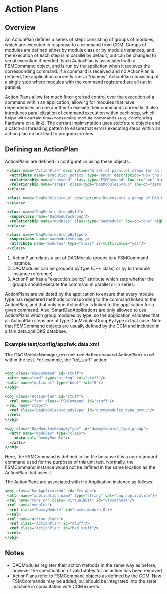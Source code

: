 # Action Plans

## Overview

An ActionPlan defines a series of steps consisting of groups of modules, which are executed in response to a command from CCM. Groups of modules are defined either by module class or by module instances, and the execution of each step is in parallel by default, but can be changed to serial execution if needed. Each ActionPlan is associated with a FSMCommand object, and is run by the appliction when it recieves the corresponding command. If a command is received and no ActionPlan is defined, the application currently runs a "dummy" ActionPlan consisting of a single step where modules with the command registered are all run in parallel.

Action Plans allow for much finer-grained control over the execution of a command within an application, allowing for modules that have dependencies on one another to execute their commands correctly. It also introduces parallelization of command execution within each step, which helps with certain time-consuming module commands (e.g. configuring hardware on a link). The current implmentation uses std::future objects and a catch-all threading pattern to ensure that errors executing steps within an action plan do not lead to program crashes.

## Defining an ActionPlan

ActionPlans are defined in configuration using these objects:

```XML
 <class name="ActionPlan" description="A set of parallel steps for an application to carry out a command">
  <attribute name="execution_policy" type="enum" description="How the application should execute steps of the action plan" range="modules-in-parallel,modules-in-series" init-value="modules-in-parallel"/>
  <relationship name="command" class-type="FSMCommand" low-cc="one" high-cc="one" is-composite="no" is-exclusive="no" is-dependent="no"/>
  <relationship name="steps" class-type="DaqModulesGroup" low-cc="zero" high-cc="many" is-composite="no" is-exclusive="no" is-dependent="no"/>
 </class>

 <class name="DaqModulesGroup" description="Represents a group of DAQ Modules that can run commands in parallel as one of the steps of an ActionPlan." is-abstract="yes">
 </class>

 <class name="DaqModulesGroupById">
  <superclass name="DaqModulesGroup"/>
  <relationship name="modules" class-type="DaqModule" low-cc="one" high-cc="many" is-composite="no" is-exclusive="no" is-dependent="no"/>
 </class>

 <class name="DaqModulesGroupByType">
  <superclass name="DaqModulesGroup"/>
  <attribute name="modules" type="class" is-multi-value="yes"/>
 </class>
```

1. ActionPlan relates a set of DAQModule groups to a FSMCommand instance.
1. DAQModules can be grouped by type (C++ class) or by Id (module instance reference)
1. ActionPlan has a "execution_policy" attribute which sets whether the groups should execute the command in parallel or in series.

ActionPlans are validated by the application to ensure that every module type has registered methods corresponding to the command linked to the ActionPlan, and that only one ActionPlan is linked to the application for a given command. Also, SmartDaqApplications are only allowed to use ActionPlans which group modules by type, so the application validates that all ActionPlan steps are of type DaqModulesGroupByType in that case. Note that FSMCommand objects are usually defined by the CCM and included in a fsm.data.xml OKS database.

### Example test/config/appfwk.data.xml

The DAQModuleManager_test unit test defines several ActionPlans used within the test. For example, the "do_stuff" action:

```XML

<obj class="FSMCommand" id="stuff">
 <attr name="cmd" type="string" val="stuff"/>
 <attr name="optional" type="bool" val="0"/>
</obj>

<obj class="ActionPlan" id="stuff">
  <rel name="fsm" class="FSMCommand" id="stuff"/>
 <rel name="steps">
  <ref class="DaqModulesGroupByType" id="dummymodules_type_group"/>
 </rel>
</obj>

<obj class="DaqModulesGroupByType" id="dummymodules_type_group">
  <attr name="modules" type="class">
    <data val="DummyModule"/>
  </attr>
</obj>

```

Here, the FSMCommand is defined in the file because it is a non-standard command used for the purposes of this unit test. Normally, the FSMCommand instance would not be defined in the same location as the ActionPlan that uses it.

The ActionPlans are associated with the Application instance as follows:

```XML
<obj class="DaqApplication" id="TestApp">
 <attr name="application_name" type="string" val="daq_application"/>
 <rel name="runs_on" class="VirtualHost" id="vlocalhost"/>
 <rel name="modules">
  <ref class="DummyModule" id="dummy_module_0"/>
 </rel>
 <rel name="action_plans">
  <ref class="ActionPlan" id="stuff"/>
  <ref class="ActionPlan" id="bad_stuff"/>
 </rel>
</obj>
```

## Notes

* DAQModules register their action methods in the same way as before, however the specification of valid states for an action has been removed
* ActionPlans refer to FSMCommand objects as defined by the CCM. New FSMCommands may be added, but should be integrated into the state machine in consultation with CCM experts.
